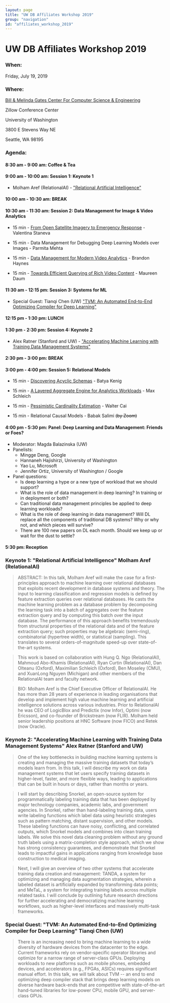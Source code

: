 ```yaml
---
layout: page
title: "UW DB Affiliates Workshop 2019"
group: "navigation"
id: "affiliates_workshop_2019"
---
```


# UW DB Affiliates Workshop 2019

### **When**:
Friday, July 19, 2019

### **Where**:
[Bill & Melinda Gates Center For Computer Science & Engineering](https://www.washington.edu/maps/#!/cse2)

Zillow Conference Center

University of Washington

3800 E Stevens Way NE

Seattle, WA 98195

### **Agenda**:


#### 8:30 am - 9:00 am: Coffee & Tea

#### 9:00 am - 10:00 am: Session 1: Keynote 1
- Molham Aref (RelationalAI) - ["Relational Artificial Intelligence"](slides/molham-aref.pptx)

#### 10:00 am - 10:30 am: BREAK

#### 10:30 am - 11:30 am: Session 2: Data Management for Image & Video Analytics
- 15 min - [From Open Satellite Imagery to Emergency Response](slides/valentina-staneva.pdf) - Valentina Staneva

- 15 min - Data Management for Debugging Deep Learning Models over Images - Parmita Mehta

- 15 min - [Data Management for Modern Video Analytics](slides/brandon-haynes.pdf) - Brandon Haynes

- 15 min - [Towards Efficient Querying of Rich Video Content](slides/maureen-daum.pptx) - Maureen Daum

#### 11:30 am - 12:15 pm: Session 3: Systems for ML
- Special Guest: Tianqi Chen (UW) ["TVM: An Automated End-to-End Optimizing Compiler for Deep Learning"](slides/tianqi-chen.pdf)

#### 12:15 pm - 1:30 pm: LUNCH

#### 1:30 pm - 2:30 pm: Session 4: Keynote 2
- Alex Ratner (Stanford and UW) - ["Accelerating Machine Learning with Training Data Management Systems"](slides/alex-ratner.pdf)

#### 2:30 pm - 3:00 pm: BREAK

#### 3:00 pm - 4:00 pm: Session 5: Relational Models
- 15 min - [Discovering Acyclic Schemas](slides/batya-kenig.pptx) - Batya Kenig

- 15 min - [A Layered Aggregate Engine for Analytics Workloads](slides/maximilian-schleich.pdf) - Max Schleich

- 15 min - [Pessimistic Cardinality Estimation](slides/walter-cai.pdf) - Walter Cai

- 15 min - Relational Causal Models - Babak Salimi ~~(by Zoom)~~

#### 4:00 pm - 5:30 pm: Panel: Deep Learning and Data Management: Friends or Foes?
- Moderator: Magda Balazinska (UW)
- Panelists:
    - Mingge Deng, Google
    - Hannaneh Hajishirzi, University of Washington
    - Yao Lu, Microsoft
    - Jennifer Ortiz, University of Washington / Google
- Panel questions: 
    - Is deep learning a hype or a new type of workload that we should support?
    - What is the role of data management in deep learning? In training or in deployment or both?
    - Can traditional data management principles be applied to deep learning workloads?
    - What is the role of deep learning in data management? Will DL replace all the components of traditional DB systems? Why or why not, and which pieces will survive?
    - There are 100 new papers on DL each month. Should we keep up or wait for the dust to settle?


#### 5:30 pm: Reception

### **Keynote 1: "Relational Artificial Intelligence" Molham Aref (RelationalAI)**

> ABSTRACT: In this talk, Molham Aref will make the case for a first-principles approach to machine learning over relational databases that exploits recent development in database systems and theory. The input to learning classification and regression models is defined by feature extraction queries over relational databases. He casts the machine learning problem as a database problem by decomposing the learning task into a batch of aggregates over the feature extraction query and by computing this batch over the input database. The performance of this approach benefits tremendously from structural properties of the relational data and of the feature extraction query; such properties may be algebraic (semi-ring), combinatorial (hypertree width), or statistical (sampling). This translates to several orders-of-magnitude speed-up over state-of-the-art systems. 

> This work is based on collaboration with Hung Q. Ngo (RelationalAI), Mahmoud Abo-Khamis (RelationalAI), Ryan Curtin (RelationalAI), Dan Olteanu (Oxford), Maximilian Schleich (Oxford), Ben Moseley (CMU), and XuanLong Nguyen (Michigan) and other members of the RelationalAI team and faculty network.

> BIO: Molham Aref is the Chief Executive Officer of RelationalAI. He has more than 28 years of experience in leading organisations that develop and implement high value machine learning and artificial intelligence solutions across various industries. Prior to RelationalAI he was CEO of LogicBlox and Predictix (now Infor), Optimi (now Ericsson), and co-founder of Brickstream (now FLIR). Molham held senior leadership positions at HNC Software (now FICO) and Retek (now Oracle).

### **Keynote 2: "Accelerating Machine Learning with Training Data Management Systems" Alex Ratner (Stanford and UW)**

> One of the key bottlenecks in building machine learning systems is creating
> and managing the massive training datasets that today’s models learn from. In
> this talk, I will describe my work on data management systems that let users
> specify training datasets in higher-level, faster, and more flexible ways,
> leading to applications that can be built in hours or days, rather than months
> or years.

> I will start by describing Snorkel, an open-source system for programmatically
> labeling training data that has been deployed by major technology companies,
> academic labs, and government agencies. In Snorkel, rather than hand-labeling
> training data, users write labeling functions which label data using heuristic
> strategies such as pattern matching, distant supervision, and other models.
> These labeling functions can have noisy, conflicting, and correlated outputs,
> which Snorkel models and combines into clean training labels. We solve this
> novel data cleaning problem without any ground truth labels using a
> matrix-completion style approach, which we show has strong consistency
> guarantees, and demonstrate that Snorkel leads to impactful gains in
> applications ranging from knowledge base construction to medical imaging.

> Next, I will give an overview of two other systems that accelerate training
> data creation and management: TANDA, a system for optimizing and managing data
> augmentation strategies, wherein a labeled dataset is artificially expanded by
> transforming data points; and MeTaL, a system for integrating training labels
> across multiple related tasks. I will conclude by outlining future research
> directions for further accelerating and democratizing machine learning
> workflows, such as higher-level interfaces and massively multi-task
> frameworks.

### **Special Guest: "TVM: An Automated End-to-End Optimizing Compiler for Deep Learning" Tianqi Chen (UW)**

> There is an increasing need to bring machine learning to a wide diversity of
> hardware devices from the datacenter to the edge. Current frameworks rely on
> vendor-specific operator libraries and optimize for a narrow range of
> server-class GPUs. Deploying workloads to new platforms such as mobile phones,
> embedded devices, and accelerators (e.g., FPGAs, ASICs) requires significant
> manual effort. In this talk, we will talk about TVM -- an end to end
> optimizing deep compiler stack that brings deep learning models on diverse
> hardware back-ends that are competitive with state-of-the-art hand-tuned
> libraries for low-power CPU, mobile GPU, and server-class GPUs.
